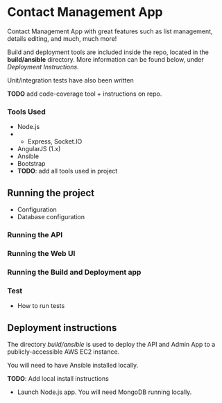# Contact Management App #

Contact Management App with great features such as list management, details editing, and much, much more!

Build and deployment tools are included inside the repo, located in the **build/ansible** directory.
More information can be found below, under *Deployment Instructions.*
 
Unit/integration tests have also been written 
 
**TODO** add code-coverage tool + instructions on repo.

### Tools Used ###

* Node.js 
* * Express, Socket.IO
* AngularJS (1.x)
* Ansible
* Bootstrap
* **TODO**: add all tools used in project


## Running the project ###
* Configuration
* Database configuration

### Running the API ###
### Running the Web UI ###
### Running the Build and Deployment app ###
### Test ###
* How to run tests

## Deployment instructions 
The directory *build/ansible* is used to deploy the API and Admin App to a publicly-accessible AWS EC2 instance.

You will need to have Ansible installed locally.

**TODO**: Add local install instructions
* Launch Node.js app.  You will need MongoDB running locally.